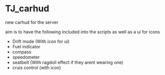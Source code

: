 # TJ_carhud
new carhud for the server


aim is to have the following included into the scripts as well as a ui for icons

 - Drift mode (With icon for ui)
 - Fuel indicator
 - compass
 - speedometer
 - seatbelt (With ragdoll effect if they arent wearing one)
 - cruis control (with icon)
